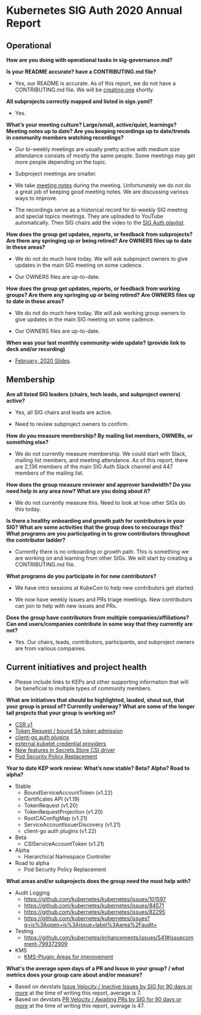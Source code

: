 # Kubernetes SIG Auth 2020 Annual Report

## Operational

**How are you doing with operational tasks in sig-governance.md?**

**Is your README accurate? have a CONTRIBUTING.md file?**

 - Yes, our README is accurate. As of this report, we do not have a CONTRIBUTING.md file. We will be [creating one](https://github.com/kubernetes/community/issues/5760) shortly.

**All subprojects correctly mapped and listed in sigs.yaml?**

 - Yes.

**What’s your meeting culture? Large/small, active/quiet, learnings? Meeting notes up to date? Are you keeping recordings up to date/trends in community members watching recordings?**

 - Our bi-weekly meetings are usually pretty active with medium size attendance consists of mostly the same people. Some meetings may get more people depending on the topic.

 - Subproject meetings are smaller.

 - We take [meeting notes](https://docs.google.com/document/d/1woLGRoONE3EBVx-wTb4pvp4CI7tmLZ6lS26VTbosLKM/edit#) during the meeting. Unfortunately we do not do a great job of keeping good meeting notes. We are discussing various ways to improve. 

 - The recordings serve as a historical record for bi-weekly SIG meeting and special topics meetings. They are uploaded to YouTube automatically. Then SIG chairs add the video to the [SIG Auth playlist](https://www.youtube.com/playlist?list=PL69nYSiGNLP0VMOZ-V7-5AchXTHAQFzJw).

**How does the group get updates, reports, or feedback from subprojects? Are there any springing up or being retired? Are OWNERS files up to date in these areas?**

 - We do not do much here today. We will ask subproject owners to give updates in the main SIG meeting on some cadence. 
 
 - Our OWNERS files are up-to-date.

**How does the group get updates, reports, or feedback from working groups? Are there any springing up or being retired? Are OWNERS files up to date in these areas?**

 - We do not do much here today. We will ask working group owners to give updates in the main SIG meeting on some cadence. 
 
 - Our OWNERS files are up-to-date.

**When was your last monthly community-wide update? (provide link to deck and/or recording)**

 - [February, 2020 Slides](https://docs.google.com/presentation/d/1HBMqr5V79S8BSrSMAxPdQiyyCL9byBBWj2D4WrR3hPY).

## Membership

**Are all listed SIG leaders (chairs, tech leads, and subproject owners) active?**

- Yes, all SIG chairs and leads are active.

- Need to review subproject owners to confirm.

**How do you measure membership? By mailing list members, OWNERs, or something else?**

- We do not currently measure membership. We could start with Slack, mailing list members, and meeting attendance. As of this report, there are 2,136 members of the main SIG Auth Slack channel and 447 members of the mailing list. 

**How does the group measure reviewer and approver bandwidth? Do you need help in any area now? What are you doing about it?**

- We do not currently measure this. Need to look at how other SIGs do this today.

**Is there a healthy onboarding and growth path for contributors in your SIG? What are some activities that the group does to encourage this? What programs are you participating in to grow contributors throughout the contributor ladder?**

- Currently there is no onboarding or growth path. This is something we are working on and learning from other SIGs. We will start by creating a CONTRIBUTING.md file.

**What programs do you participate in for new contributors?**

- We have intro sessions at KubeCon to help new contributors get started.

- We now have weekly issues and PRs triage meetings. New contributors can join to help with new issues and PRs. 

**Does the group have contributors from multiple companies/affiliations? Can end users/companies contribute in some way that they currently are not?**

- Yes. Our chairs, leads, contributors, participants, and subproject owners are from various companies.

## Current initiatives and project health

- Please include links to KEPs and other supporting information that will be beneficial to multiple types of community members. 

**What are initiatives that should be highlighted, lauded, shout out, that your group is proud of? Currently underway? What are some of the longer tail projects that your group is working on?**

- [CSR v1](https://github.com/kubernetes/enhancements/tree/master/keps/sig-auth/1513-certificate-signing-request)
- [Token Request / bound SA token admission](https://github.com/kubernetes/enhancements/tree/master/keps/sig-auth/1205-bound-service-account-tokens)
- [client-go auth plugins](https://github.com/kubernetes/enhancements/blob/master/keps/sig-auth/541-external-credential-providers)
- [external kubelet credential providers](https://github.com/kubernetes/enhancements/blob/master/keps/sig-node/2133-kubelet-credential-providers)
- [New features in Secrets Store CSI driver](https://secrets-store-csi-driver.sigs.k8s.io/introduction.html#features)
- [Pod Security Policy Replacement](https://github.com/kubernetes/enhancements/issues/2579)

**Year to date KEP work review: What’s now stable? Beta? Alpha? Road to alpha?**

- Stable
    - BoundServiceAccountToken (v1.22)
    - Certificates API (v1.19)
    - TokenRequest (v1.20)
    - TokenRequestProjection (v1.20)
    - RootCAConfigMap (v1.21)
    - ServiceAccountIssuerDiscovery (v1.21)
    - client-go auth plugins (v1.22)
- Beta
    - CSIServiceAccountToken (v1.21)
- Alpha
    - Hierarchical Namespace Controller
- Road to alpha
    - Pod Security Policy Replacement

**What areas and/or subprojects does the group need the most help with?**

- Audit Logging
    - https://github.com/kubernetes/kubernetes/issues/101597
    - https://github.com/kubernetes/kubernetes/issues/84571
    - https://github.com/kubernetes/kubernetes/issues/82295
    - https://github.com/kubernetes/kubernetes/issues?q=is%3Aopen+is%3Aissue+label%3Aarea%2Faudit+
- Testing
    - https://github.com/kubernetes/enhancements/issues/541#issuecomment-799372909
- KMS
    - [KMS-Plugin: Areas for improvement](https://docs.google.com/document/d/1-WHXX_Dh_MNcJb2QJxF0gOAvLjh0fAnc3QrylWdMZJA/edit)

**What's the average open days of a PR and Issue in your group? / what metrics does your group care about and/or measure?**

- Based on devstats [Issue Velocity / Inactive Issues by SIG for 90 days or more](https://k8s.devstats.cncf.io/d/73/inactive-issues-by-sig?orgId=1&var-sigs=%22auth%22) at the time of writing this report, average is 7.  
- Based on devstats [PR Velocity / Awaiting PRs by SIG for 90 days or more](https://k8s.devstats.cncf.io/d/70/awaiting-prs-by-sig?orgId=1&var-sigs=%22auth%22) at the time of writing this report, average is 47.  
